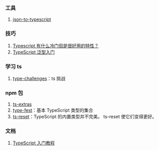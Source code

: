 ### 工具

1. [json-to-typescript](https://transform.tools/json-to-typescript)

### 技巧

1. [Typescript 有什么冷门但是很好用的特性？](https://www.zhihu.com/question/276172039)
2. [TypeScript 泛型入门](https://mp.weixin.qq.com/s/MPBNIz8dbDtVTYA2Z_0UAw)

### 学习 ts

1. [type-challenges](https://github.com/type-challenges/type-challenges)：ts 挑战

### npm 包

1. [ts-extras](https://github.com/sindresorhus/ts-extras)
2. [type-fest](https://github.com/sindresorhus/type-fest)：基本 TypeScript 类型的集合
3. [ts-reset](https://github.com/total-typescript/ts-reset)：TypeScript 的内置类型并不完美。 ts-reset 使它们变得更好。

### 文档

1. [TypeScript 入门教程](https://ts.xcatliu.com/)
